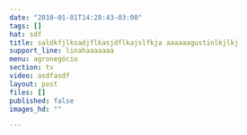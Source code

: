 ```yaml
---
date: "2010-01-01T14:28:43-03:00"
tags: []
hat: sdf
title: saldkfjlksadjflkasjdflkajslfkja aaaaaagustinlkjlkj
support_line: linahaaaaaaa
menu: agronegócio
section: tv
video: asdfasdf
layout: post
files: []
published: false
images_hd: ""

---
```

